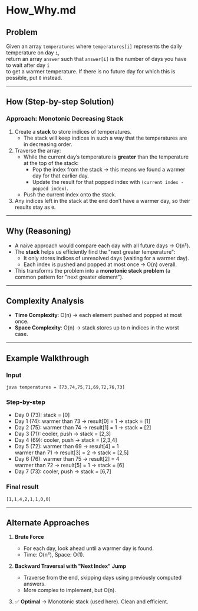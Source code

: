 # How_Why.md

## Problem

Given an array `temperatures` where `temperatures[i]` represents the daily temperature on day `i`,  
return an array `answer` such that `answer[i]` is the number of days you have to wait after day `i`  
to get a warmer temperature. If there is no future day for which this is possible, put `0` instead.

---

## How (Step-by-step Solution)

### Approach: Monotonic Decreasing Stack

1. Create a **stack** to store indices of temperatures.
   - The stack will keep indices in such a way that the temperatures are in decreasing order.
2. Traverse the array:
   - While the current day’s temperature is **greater** than the temperature at the top of the stack:
     - Pop the index from the stack → this means we found a warmer day for that earlier day.
     - Update the result for that popped index with `(current index - popped index)`.
   - Push the current index onto the stack.
3. Any indices left in the stack at the end don’t have a warmer day, so their results stay as `0`.

---

## Why (Reasoning)

- A naive approach would compare each day with all future days → O(n²).
- The **stack** helps us efficiently find the "next greater temperature":
  - It only stores indices of unresolved days (waiting for a warmer day).
  - Each index is pushed and popped at most once → O(n) overall.
- This transforms the problem into a **monotonic stack problem** (a common pattern for "next greater element").

---

## Complexity Analysis

- **Time Complexity**: O(n) → each element pushed and popped at most once.  
- **Space Complexity**: O(n) → stack stores up to n indices in the worst case.

---

## Example Walkthrough

### Input

```java temperatures = [73,74,75,71,69,72,76,73]```

### Step-by-step

- Day 0 (73): stack = [0]
- Day 1 (74): warmer than 73 → result[0] = 1 → stack = [1]
- Day 2 (75): warmer than 74 → result[1] = 1 → stack = [2]
- Day 3 (71): cooler, push → stack = [2,3]
- Day 4 (69): cooler, push → stack = [2,3,4]
- Day 5 (72): warmer than 69 → result[4] = 1  
  warmer than 71 → result[3] = 2 → stack = [2,5]
- Day 6 (76): warmer than 75 → result[2] = 4  
  warmer than 72 → result[5] = 1 → stack = [6]
- Day 7 (73): cooler, push → stack = [6,7]

### Final result

`[1,1,4,2,1,1,0,0]`

---

## Alternate Approaches

1. **Brute Force**
   - For each day, look ahead until a warmer day is found.
   - Time: O(n²), Space: O(1).

2. **Backward Traversal with "Next Index" Jump**
   - Traverse from the end, skipping days using previously computed answers.
   - More complex to implement, but O(n).

3. ✅ **Optimal** → Monotonic stack (used here). Clean and efficient.
